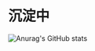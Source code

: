 # 沉淀中
![Anurag's GitHub stats](https://github-readme-stats.vercel.app/api?username=RuinalXu&show_icons=true&theme=radical)

